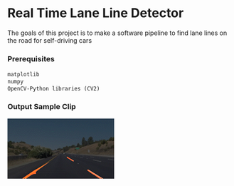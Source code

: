 # Real Time Lane Line Detector

The goals of this project is to make a software pipeline to find lane lines on the road for self-driving cars

### Prerequisites
```
matplotlib
numpy 
OpenCV-Python libraries (CV2)
```

### Output Sample Clip
![Alt Text](https://github.com/cherishmashankar/Finding-Lane-Lines-using-Computer-Vision/blob/master/OUTPUT_PATH.gif)